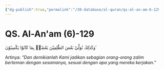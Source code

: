 ```yaml
---
{"dg-publish":true,"permalink":"/30-database/al-quran/qs-al-an-am-6-129/"}
---
```



# QS. Al-An'am (6)-129
وَكَذٰلِكَ نُوَلِّيْ بَعْضَ الظّٰلِمِيْنَ بَعْضًاۢ بِمَا كَانُوْا يَكْسِبُوْنَ ࣖ 

Artinya: *"Dan demikianlah Kami jadikan sebagian orang-orang zalim berteman dengan sesamanya, sesuai dengan apa yang mereka kerjakan."*
